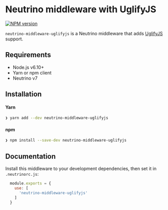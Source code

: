 # Neutrino middleware with UglifyJS
[![NPM version][npm-image]][npm-url]

`neutrino-middleware-uglifyjs` is a Neutrino middleware that adds
[UglifyJS][UglifyJS] support.

## Requirements

- Node.js v6.10+
- Yarn or npm client
- Neutrino v7

## Installation

#### Yarn

```bash
❯ yarn add --dev neutrino-middleware-uglifyjs
```

#### npm

```bash
❯ npm install --save-dev neutrino-middleware-uglifyjs
```

## Documentation

Install this middleware to your development dependencies, then set it in
`.neutrinorc.js`:

```js
  module.exports = {
    use: [
      'neutrino-middleware-uglifyjs'
    ]
  }
```

[UglifyJS]: https://github.com/webpack-contrib/uglifyjs-webpack-plugin
[npm-image]: https://img.shields.io/npm/v/neutrino-middleware-uglifyjs.svg
[npm-url]: https://npmjs.org/package/neutrino-middleware-uglifyjs
